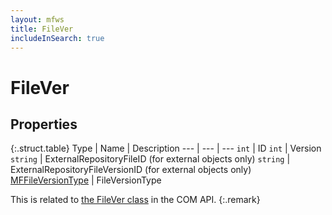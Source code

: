 ```yaml
---
layout: mfws
title: FileVer
includeInSearch: true
---
```


# FileVer

## Properties

{:.struct.table}
Type | Name | Description
--- | --- | ---
`int` | ID
`int` | Version
`string` | ExternalRepositoryFileID (for external objects only)
`string` | ExternalRepositoryFileVersionID (for external objects only)
[MFFileVersionType](../../enumerations/mffileversiontype/) | FileVersionType

This is related to [the FileVer class](https://developer.m-files.com/APIs/COM-API/Reference/index.html#MFilesAPI~FileVer.html) in the COM API.
{:.remark}
